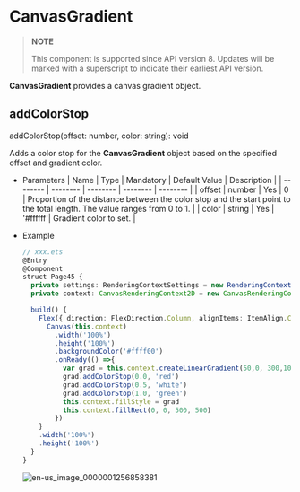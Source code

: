 # CanvasGradient


> **NOTE**
>
> This component is supported since API version 8. Updates will be marked with a superscript to indicate their earliest API version.


**CanvasGradient** provides a canvas gradient object.


## addColorStop

addColorStop(offset: number, color: string): void

Adds a color stop for the **CanvasGradient** object based on the specified offset and gradient color.

- Parameters
  | Name | Type | Mandatory | Default Value | Description |
  | -------- | -------- | -------- | -------- | -------- |
  | offset   | number   | Yes      | 0        | Proportion of the distance between the color stop and the start point to the total length. The value ranges from 0 to 1. |
  | color    | string   | Yes      | '#ffffff'| Gradient color to set. |

- Example
  
  ```ts
  // xxx.ets
  @Entry
  @Component
  struct Page45 {
    private settings: RenderingContextSettings = new RenderingContextSettings(true)
    private context: CanvasRenderingContext2D = new CanvasRenderingContext2D(this.settings)
  
    build() {
      Flex({ direction: FlexDirection.Column, alignItems: ItemAlign.Center, justifyContent: FlexAlign.Center }) {
        Canvas(this.context)
          .width('100%')
          .height('100%')
          .backgroundColor('#ffff00')
          .onReady(() =>{
            var grad = this.context.createLinearGradient(50,0, 300,100)
            grad.addColorStop(0.0, 'red')
            grad.addColorStop(0.5, 'white')
            grad.addColorStop(1.0, 'green')
            this.context.fillStyle = grad
            this.context.fillRect(0, 0, 500, 500)
          })
      }
      .width('100%')
      .height('100%')
    }
  }
  ```

  ![en-us_image_0000001256858381](figures/en-us_image_0000001256858381.png)
